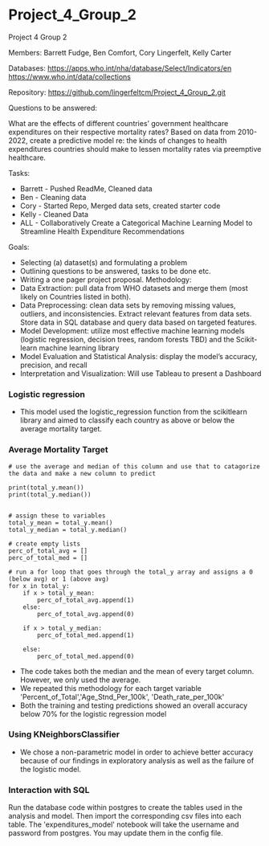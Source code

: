 # Project_4_Group_2

Project 4 Group 2

Members: Barrett Fudge, Ben Comfort, Cory Lingerfelt, Kelly Carter

Databases: https://apps.who.int/nha/database/Select/Indicators/en
https://www.who.int/data/collections

Repository: https://github.com/lingerfeltcm/Project_4_Group_2.git

Questions to be answered:

What are the effects of different countries’ government healthcare expenditures on their respective mortality rates?
Based on data from 2010-2022, create a predictive model re: the  kinds of changes to health expenditures countries should make to lessen mortality rates via preemptive healthcare.

Tasks:
- Barrett - Pushed ReadMe, Cleaned data
- Ben - Cleaning data
- Cory - Started Repo, Merged data sets, created starter code
- Kelly - Cleaned Data
- ALL - Collaboratively Create a Categorical Machine Learning Model to Streamline Health Expenditure Recommendations

Goals:
- Selecting (a) dataset(s) and formulating a problem 
- Outlining questions to be answered, tasks to be done etc.
- Writing a one pager project proposal.
Methodology:
- Data Extraction: pull data from WHO datasets and merge them (most likely on Countries listed in both). 
- Data Preprocessing: clean data sets by removing missing values, outliers, and inconsistencies. Extract relevant features from data sets. Store data in SQL database and query data based on targeted features.
- Model Development: utilize most effective machine learning models (logistic regression, decision trees, random forests TBD) and the Scikit-learn machine learning library
- Model Evaluation and Statistical Analysis: display the model’s accuracy, precision, and recall
- Interpretation and Visualization: Will use Tableau to present a Dashboard 

### Logistic regression
- This model used the logistic_regression function from the scikitlearn library and aimed to classify each country as above or below the average mortality target.

### Average Mortality Target

```
# use the average and median of this column and use that to catagorize the data and make a new column to predict

print(total_y.mean())
print(total_y.median())


# assign these to variables
total_y_mean = total_y.mean()
total_y_median = total_y.median()

# create empty lists
perc_of_total_avg = []
perc_of_total_med = []

# run a for loop that goes through the total_y array and assigns a 0 (below avg) or 1 (above avg)
for x in total_y:
    if x > total_y_mean:
        perc_of_total_avg.append(1)
    else:
        perc_of_total_avg.append(0)
        
    if x > total_y_median:
        perc_of_total_med.append(1)
        
    else:
        perc_of_total_med.append(0)
```

- The code takes both the median and the mean of every target column. However, we only used the average. 
- We repeated this methodology for each target variable 'Percent_of_Total','Age_Stnd_Per_100k', 'Death_rate_per_100k'
- Both the training and testing predictions showed an overall accuracy below 70% for the logistic regression model

### Using KNeighborsClassifier
- We chose a non-parametric model in order to achieve better accuracy because of our findings in exploratory analysis as well as the failure of the logistic model.

### Interaction with SQL

Run the database code within postgres to create the tables used in the analysis and model. Then import the corresponding csv files into each table. The 'expenditures_model' notebook will take the username and password from postgres. You may update them in the config file.

